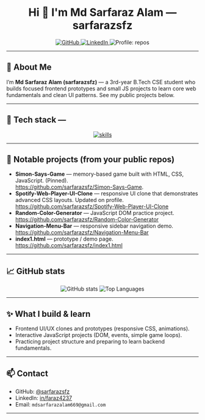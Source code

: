 <!--
Profile README for Md Sarfaraz Alam (sarfarazsfz)
Updated: 2025-09-26 — icons: skillicons.dev
-->

<div align="center">
  <h1>Hi 👋 I'm Md Sarfaraz Alam — <strong>sarfarazsfz</strong></h1>
  <!-- quick badges -->
  <p>
    <a href="https://github.com/sarfarazsfz" target="_blank" rel="noopener">
      <img alt="GitHub" src="https://img.shields.io/badge/GitHub-@sarfarazsfz-181717?style=for-the-badge&logo=github" />
    </a>
    <a href="https://www.linkedin.com/in/faraz4237" target="_blank" rel="noopener">
      <img alt="LinkedIn" src="https://img.shields.io/badge/LinkedIn-Connect-blue?style=for-the-badge&logo=linkedin" />
    </a>
    <img alt="Profile: repos" src="https://img.shields.io/badge/Repos-5-blueviolet?style=for-the-badge" />
  </p>
</div>

---

## 🔭 About Me
I’m **Md Sarfaraz Alam (sarfarazsfz)** — a 3rd-year B.Tech CSE student who builds focused frontend prototypes and small JS projects to learn core web fundamentals and clean UI patterns. See my public projects below.

---

## 🧰 Tech stack — 
<p align="center">
  <!-- main icon row (Skill Icons) -->
  <a href="https://skillicons.dev" target="_blank" rel="noopener">
    <img src="https://skillicons.dev/icons?i=java,html,css,js,tailwind,mongodb,nodejs,express,ejs,react,mysql,eclipse,vscode,git,github,maven,bash,redux,c,python&perline=12&theme=dark" alt="skills" />
  </a>
</p>

---

## 🚀 Notable projects (from your public repos)

- **Simon-Says-Game** — memory-based game built with HTML, CSS, JavaScript. (Pinned).  
  https://github.com/sarfarazsfz/Simon-Says-Game.
- **Spotify-Web-Player-UI-Clone** — responsive UI clone that demonstrates advanced CSS layouts. Updated on profile.
  https://github.com/sarfarazsfz/Spotify-Web-Player-UI-Clone
- **Random-Color-Generator** — JavaScript DOM practice project.  
  https://github.com/sarfarazsfz/Random-Color-Generator
- **Navigation-Menu-Bar** — responsive sidebar navigation demo. 
  https://github.com/sarfarazsfz/Navigation-Menu-Bar
- **index1.html** — prototype / demo page. 
  https://github.com/sarfarazsfz/index1.html

---

## 📈 GitHub stats
<p align="center">
  <img alt="GitHub stats" src="https://github-readme-stats.vercel.app/api?username=sarfarazsfz&show_icons=true&count_private=false&theme=tokyonight" />
  <img alt="Top Languages" src="https://github-readme-stats.vercel.app/api/top-langs/?username=sarfarazsfz&layout=compact&theme=tokyonight" />
</p>

---

## ✨ What I build & learn
- Frontend UI/UX clones and prototypes (responsive CSS, animations).  
- Interactive JavaScript projects (DOM, events, simple game loops).  
- Practicing project structure and preparing to learn backend fundamentals.

---

## 📫 Contact
- GitHub: [@sarfarazsfz](https://github.com/sarfarazsfz)
- LinkedIn: [in/faraz4237](https://www.linkedin.com/in/faraz4237)
- Email: `mdsarfarazalam669@gmail.com`

---
